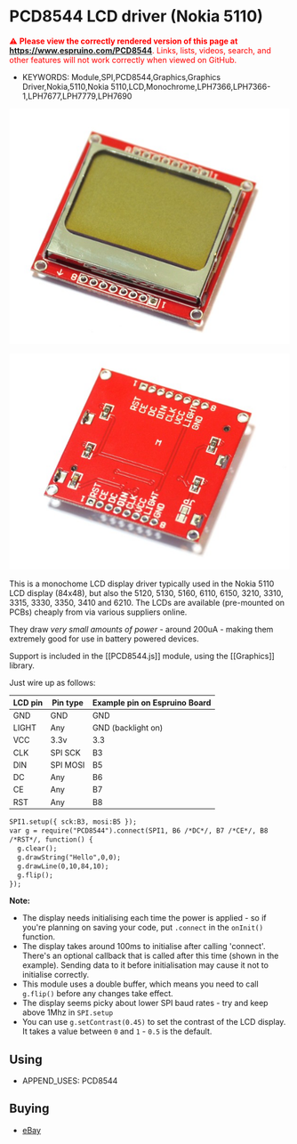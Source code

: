 <!--- Copyright (c) 2013 Gordon Williams, Pur3 Ltd. See the file LICENSE for copying permission. -->
PCD8544 LCD driver (Nokia 5110)
=======================

<span style="color:red">:warning: **Please view the correctly rendered version of this page at https://www.espruino.com/PCD8544**. Links, lists, videos, search, and other features will not work correctly when viewed on GitHub.</span>

* KEYWORDS: Module,SPI,PCD8544,Graphics,Graphics Driver,Nokia,5110,Nokia 5110,LCD,Monochrome,LPH7366,LPH7366-1,LPH7677,LPH7779,LPH7690

![Nokia 5110 Front](PCD8544/5110_front.jpg)

![Nokia 5110 Back](PCD8544/5110_back.jpg)

This is a monochome LCD display driver typically used in the Nokia 5110 LCD display (84x48), but also the 5120, 5130, 5160, 6110, 6150, 3210, 3310, 3315, 3330, 3350, 3410 and 6210. The LCDs are available (pre-mounted on PCBs) cheaply from via various suppliers online.

They draw *very small amounts of power* - around 200uA - making them extremely good for use in battery powered devices.

Support is included in the [[PCD8544.js]] module, using the [[Graphics]] library.

Just wire up as follows:

| LCD pin | Pin type | Example pin on Espruino Board |
|---------|----------|-------------------------------|
|  GND    | GND      | GND                           |
|  LIGHT  | Any      | GND (backlight on)            |
|  VCC    | 3.3v     | 3.3                           |
|  CLK    | SPI SCK  | B3                            |
|  DIN    | SPI MOSI | B5                            |
|  DC     | Any      | B6                            |
|  CE     | Any      | B7                            |
|  RST    | Any      | B8                            |



```
SPI1.setup({ sck:B3, mosi:B5 });
var g = require("PCD8544").connect(SPI1, B6 /*DC*/, B7 /*CE*/, B8 /*RST*/, function() {
  g.clear();
  g.drawString("Hello",0,0);
  g.drawLine(0,10,84,10);
  g.flip();
});
```

**Note:**

* The display needs initialising each time the power is applied - so if you're planning on saving your code, put `.connect` in the `onInit()` function.
* The display takes around 100ms to initialise after calling 'connect'. There's an optional callback that is called after this time (shown in the example). Sending data to it before initialisation may cause it not to initialise correctly.
* This module uses a double buffer, which means you need to call ```g.flip()``` before any changes take effect.
* The display seems picky about lower SPI baud rates - try and keep above 1Mhz in ```SPI.setup```
* You can use `g.setContrast(0.45)` to set the contrast of the LCD display. It takes a value between `0` and `1` - `0.5` is the default.

Using 
-----

* APPEND_USES: PCD8544

Buying
-----

* [eBay](http://www.ebay.com/sch/i.html?_nkw=Nokia+5110+arduino)
